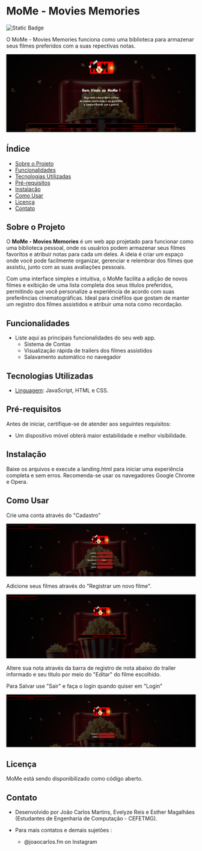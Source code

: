 # MoMe - Movies Memories

![Static Badge](https://img.shields.io/badge/Em_Desenvolvimento-%23FFFF00?label=Status)

O MoMe - Movies Memories funciona como uma biblioteca para armazenar seus filmes preferidos com a suas repectivas notas.

![Captura de Tela](telaIN.png)


## Índice

- [Sobre o Projeto](#sobre-o-projeto)
- [Funcionalidades](#funcionalidades)
- [Tecnologias Utilizadas](#tecnologias-utilizadas)
- [Pré-requisitos](#pré-requisitos)
- [Instalação](#instalação)
- [Como Usar](#como-usar)
- [Licença](#licença)
- [Contato](#contato)
  
## Sobre o Projeto

O **MoMe - Movies Memories** é um web app projetado para funcionar como uma biblioteca pessoal, onde os usuários podem armazenar seus filmes favoritos e atribuir notas para cada um deles. A ideia é criar um espaço onde você pode facilmente organizar, gerenciar e relembrar dos filmes que assistiu, junto com as suas avaliações pessoais.

Com uma interface simples e intuitiva, o MoMe facilita a adição de novos filmes e exibição de uma lista completa dos seus títulos preferidos, permitindo que você personalize a experiência de acordo com suas preferências cinematográficas. Ideal para cinéfilos que gostam de manter um registro dos filmes assistidos e atribuir uma nota como recordação.


## Funcionalidades

- Liste aqui as principais funcionalidades do seu web app.
  - Sistema de Contas
  - Visualização rápida de trailers dos filmes assistidos
  - Salavamento automático no navegador
  
## Tecnologias Utilizadas

- [Linguagem](#): JavaScript, HTML e CSS.

## Pré-requisitos

Antes de iniciar, certifique-se de atender aos seguintes requisitos:

- Um dispositivo móvel obterá maior estabilidade e melhor visibilidade.

## Instalação

Baixe os arquivos e execute a landing.html para iniciar uma experiência completa e sem erros.
Recomenda-se usar os navegadores Google Chrome e Opera.

## Como Usar

Crie uma conta através do "Cadastro"

![Captura de Tela](telaCadastro.png)

Adicione seus filmes através do "Registrar um novo filme".

![Captura de Tela](telaHome.png)

Altere sua nota através da barra de registro de nota abaixo do trailer informado e seu título por meio do "Editar" do filme escolhido.

Para Salvar use "Sair" e faça o login quando quiser em "Login"

![Captura de Tela](telaLogin.png)

## Licença
MoMe está sendo disponibilizado como código aberto.

## Contato
- Desenvolvido por João Carlos Martins, Evelyze Reis e Esther Magalhães (Estudantes de Engenharia de Computação - CEFETMG).

- Para mais contatos e demais sujetões : 
  - @joaocarlos.fm on Instagram

